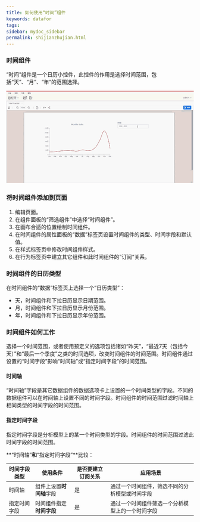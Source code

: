 ```yaml
---
title: 如何使用“时间”组件
keywords: datafor
tags:
sidebar: mydoc_sidebar
permalink: shijianzhujian.html
---
```


### 时间组件

“时间”组件是一个日历小控件，此控件的作用是选择时间范围，包括“天”、“月”、“年“的范围选择。

![2019.12.05-10.41.10](../../../images/2019.12.05-10.41.10.gif)

### 将时间组件添加到页面

1. 编辑页面。
2. 在组件面板的“筛选组件”中选择“时间组件”。
3. 在画布合适的位置绘制时间组件。
4. 在时间组件的属性面板的“数据”标签页设置时间组件的类型、时间字段和默认值。
5. 在样式标签页中修改时间组件样式。
6. 在行为标签页中建立其它组件和此时间组件的”订阅“关系。

### 时间组件的日历类型

在时间组件的“数据”标签页上选择一个“日历类型”：

- 天，时间组件和下拉日历显示日期范围。
- 月，时间组件和下拉日历显示月份范围。
- 年，时间组件和下拉日历显示年份范围。

### 时间组件如何工作

选择一个时间范围，或者使用预定义的选项包括诸如“昨天”，“最近7天（包括今天）”和“最后一个季度”之类的时间选项，改变时间组件的时间范围。时间组件通过设置的“时间字段”影响“时间轴”或“指定时间字段”的时间范围。

#### 时间轴

“时间轴”字段是其它数据组件的数据选项卡上设置的一个时间类型的字段。不同的数据组件可以在时间轴上设置不同的时间字段。时间组件的时间范围过滤时间轴上相同类型的时间字段的时间范围。

#### 指定时间字段

指定时间字段是分析模型上的某一个时间类型的字段。时间组件的时间范围过滤此时间字段的时间范围。

**“时间轴”**和**“指定时间字段”**比较：

| 时间字段类型 | 使用条件                 | 是否要建立订阅关系 | 应用场景                                         |
| ------------ | ------------------------ | ------------------ | ------------------------------------------------ |
| 时间轴       | 组件上设置**时间轴**字段 | 是                 | 通过一个时间组件，筛选不同的分析模型或时间字段   |
| 指定时间字段 | 时间组件指定**时间字段** | 是                 | 通过一个时间组件筛选一个分析模型上的一个时间字段 |